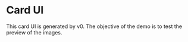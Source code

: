 # Card UI

This card UI is generated by v0. The objective of the demo is to test the preview of the images.